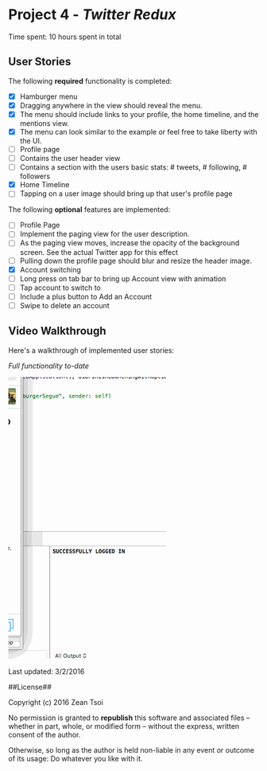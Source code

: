 # Project 4 - *Twitter Redux*

Time spent: 10 hours spent in total

## User Stories

The following **required** functionality is completed:

- [x] Hamburger menu
- [x] Dragging anywhere in the view should reveal the menu.
- [x] The menu should include links to your profile, the home timeline, and the mentions view.
- [x] The menu can look similar to the example or feel free to take liberty with the UI.
- [ ] Profile page
- [ ] Contains the user header view
- [ ] Contains a section with the users basic stats: # tweets, # following, # followers
- [x] Home Timeline
- [ ] Tapping on a user image should bring up that user's profile page

The following **optional** features are implemented:

- [ ] Profile Page
- [ ] Implement the paging view for the user description.
- [ ] As the paging view moves, increase the opacity of the background screen. See the actual Twitter app for this effect
- [ ] Pulling down the profile page should blur and resize the header image.
- [x] Account switching
- [ ] Long press on tab bar to bring up Account view with animation
- [ ] Tap account to switch to
- [ ] Include a plus button to Add an Account
- [ ] Swipe to delete an account

## Video Walkthrough

Here's a walkthrough of implemented user stories:

*Full functionality to-date*

![Full functionality to-date](https://github.com/zeantsoi/TwitterRedux/blob/master/twitter_week_4.gif)

Last updated: 3/2/2016

##License##

Copyright (c) 2016 Zean Tsoi

No permission is granted to **republish** this software and associated files – whether in part, whole, or modified form – without the express, written consent of the author.

Otherwise, so long as the author is held non-liable in any event or outcome of its usage: Do whatever you like with it.
